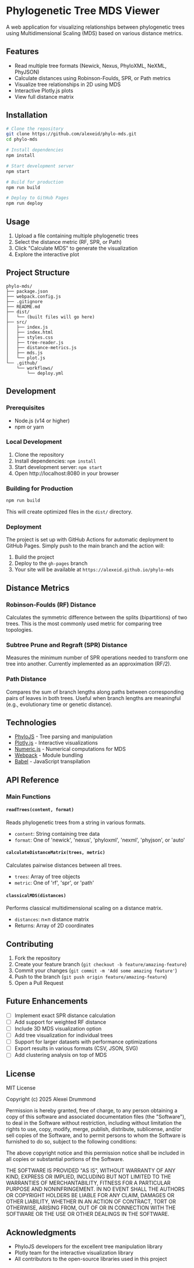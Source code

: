 # Phylogenetic Tree MDS Viewer

A web application for visualizing relationships between phylogenetic trees using Multidimensional Scaling (MDS) based on various distance metrics.

## Features

- Read multiple tree formats (Newick, Nexus, PhyloXML, NeXML, PhyJSON)
- Calculate distances using Robinson-Foulds, SPR, or Path metrics
- Visualize tree relationships in 2D using MDS
- Interactive Plotly.js plots
- View full distance matrix

## Installation

```bash
# Clone the repository
git clone https://github.com/alexeid/phylo-mds.git
cd phylo-mds

# Install dependencies
npm install

# Start development server
npm start

# Build for production
npm run build

# Deploy to GitHub Pages
npm run deploy
```

## Usage

1. Upload a file containing multiple phylogenetic trees
2. Select the distance metric (RF, SPR, or Path)
3. Click "Calculate MDS" to generate the visualization
4. Explore the interactive plot

## Project Structure

```
phylo-mds/
├── package.json
├── webpack.config.js
├── .gitignore
├── README.md
├── dist/
│   └── (built files will go here)
├── src/
│   ├── index.js
│   ├── index.html
│   ├── styles.css
│   ├── tree-reader.js
│   ├── distance-metrics.js
│   ├── mds.js
│   └── plot.js
└── .github/
    └── workflows/
        └── deploy.yml
```

## Development

### Prerequisites

- Node.js (v14 or higher)
- npm or yarn

### Local Development

1. Clone the repository
2. Install dependencies: `npm install`
3. Start development server: `npm start`
4. Open http://localhost:8080 in your browser

### Building for Production

```bash
npm run build
```

This will create optimized files in the `dist/` directory.

### Deployment

The project is set up with GitHub Actions for automatic deployment to GitHub Pages. Simply push to the main branch and the action will:

1. Build the project
2. Deploy to the `gh-pages` branch
3. Your site will be available at `https://alexeid.github.io/phylo-mds`

## Distance Metrics

### Robinson-Foulds (RF) Distance
Calculates the symmetric difference between the splits (bipartitions) of two trees. This is the most commonly used metric for comparing tree topologies.

### Subtree Prune and Regraft (SPR) Distance
Measures the minimum number of SPR operations needed to transform one tree into another. Currently implemented as an approximation (RF/2).

### Path Distance
Compares the sum of branch lengths along paths between corresponding pairs of leaves in both trees. Useful when branch lengths are meaningful (e.g., evolutionary time or genetic distance).

## Technologies

- [PhyloJS](https://github.com/clockor2/phylojs) - Tree parsing and manipulation
- [Plotly.js](https://plotly.com/javascript/) - Interactive visualizations
- [Numeric.js](http://www.numericjs.com/) - Numerical computations for MDS
- [Webpack](https://webpack.js.org/) - Module bundling
- [Babel](https://babeljs.io/) - JavaScript transpilation

## API Reference

### Main Functions

#### `readTrees(content, format)`
Reads phylogenetic trees from a string in various formats.
- `content`: String containing tree data
- `format`: One of 'newick', 'nexus', 'phyloxml', 'nexml', 'phyjson', or 'auto'

#### `calculateDistanceMatrix(trees, metric)`
Calculates pairwise distances between all trees.
- `trees`: Array of tree objects
- `metric`: One of 'rf', 'spr', or 'path'

#### `classicalMDS(distances)`
Performs classical multidimensional scaling on a distance matrix.
- `distances`: n×n distance matrix
- Returns: Array of 2D coordinates

## Contributing

1. Fork the repository
2. Create your feature branch (`git checkout -b feature/amazing-feature`)
3. Commit your changes (`git commit -m 'Add some amazing feature'`)
4. Push to the branch (`git push origin feature/amazing-feature`)
5. Open a Pull Request

## Future Enhancements

- [ ] Implement exact SPR distance calculation
- [ ] Add support for weighted RF distance
- [ ] Include 3D MDS visualization option
- [ ] Add tree visualization for individual trees
- [ ] Support for larger datasets with performance optimizations
- [ ] Export results in various formats (CSV, JSON, SVG)
- [ ] Add clustering analysis on top of MDS

## License

MIT License

Copyright (c) 2025 Alexei Drummond

Permission is hereby granted, free of charge, to any person obtaining a copy
of this software and associated documentation files (the "Software"), to deal
in the Software without restriction, including without limitation the rights
to use, copy, modify, merge, publish, distribute, sublicense, and/or sell
copies of the Software, and to permit persons to whom the Software is
furnished to do so, subject to the following conditions:

The above copyright notice and this permission notice shall be included in all
copies or substantial portions of the Software.

THE SOFTWARE IS PROVIDED "AS IS", WITHOUT WARRANTY OF ANY KIND, EXPRESS OR
IMPLIED, INCLUDING BUT NOT LIMITED TO THE WARRANTIES OF MERCHANTABILITY,
FITNESS FOR A PARTICULAR PURPOSE AND NONINFRINGEMENT. IN NO EVENT SHALL THE
AUTHORS OR COPYRIGHT HOLDERS BE LIABLE FOR ANY CLAIM, DAMAGES OR OTHER
LIABILITY, WHETHER IN AN ACTION OF CONTRACT, TORT OR OTHERWISE, ARISING FROM,
OUT OF OR IN CONNECTION WITH THE SOFTWARE OR THE USE OR OTHER DEALINGS IN THE
SOFTWARE.

## Acknowledgments

- PhyloJS developers for the excellent tree manipulation library
- Plotly team for the interactive visualization library
- All contributors to the open-source libraries used in this project
